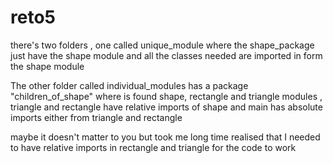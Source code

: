 # reto5

there's two folders , one called unique_module where the shape_package just have the shape module and all the classes needed are imported in form the shape module


The other folder called individual_modules has a package "children_of_shape" where is found shape, rectangle and triangle modules , triangle and rectangle have relative imports of shape and main has absolute imports either from triangle and rectangle

maybe it doesn't matter to you but took me long time realised that I needed to have relative imports in rectangle and triangle for the code to work
